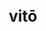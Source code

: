 ---
title: vitō
meaning: to avoid
ch: thirteen
pos: verb
inf: vītāre
secondppstem: vīt
infend: āre
conjugation: first
derivative: inevitable
f2: yes
f: yes
---